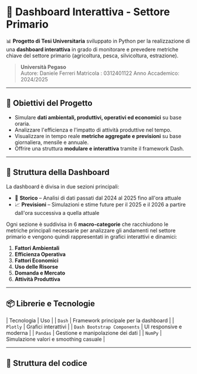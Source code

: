 # 🌿 Dashboard Interattiva - Settore Primario

📊 **Progetto di Tesi Universitaria** sviluppato in Python per la realizzazione di una **dashboard interattiva** in grado di monitorare e prevedere metriche chiave del settore primario (agricoltura, pesca, silvicoltura, estrazione).

> **Università Pegaso**  
> Autore: Daniele Ferreri
> Matricola : 0312401122
> Anno Accademico: 2024/2025

---

## 🚀 Obiettivi del Progetto

- Simulare **dati ambientali, produttivi, operativi ed economici** su base oraria.
- Analizzare l'efficienza e l'impatto di attività produttive nel tempo.
- Visualizzare in tempo reale **metriche aggregate e previsioni** su base giornaliera, mensile e annuale.
- Offrire una struttura **modulare e interattiva** tramite il framework Dash.

---

## 🧱 Struttura della Dashboard

La dashboard è divisa in due sezioni principali:

- 📁 **Storico** – Analisi di dati passati dal 2024 al 2025 fino all'ora attuale
- 📈 **Previsioni** – Simulazioni e stime future per il 2025 e il 2026 a partire dall'ora successiva a quella attuale

Ogni sezione è suddivisa in 6 **macro-categorie** che racchiudono le metriche principali necessarie per analizzare gli andamenti nel settore primario e vengono quindi rappresentati in grafici interattivi e dinamici:

1. **Fattori Ambientali**
2. **Efficienza Operativa**
3. **Fattori Economici**
4. **Uso delle Risorse**
5. **Domanda e Mercato**
6. **Attività Produttiva**

---

## 📦 Librerie e Tecnologie

| Tecnologia | Uso |
| `Dash` | Framework principale per la dashboard |
| `Plotly` | Grafici interattivi |
| `Dash Bootstrap Components` | UI responsive e moderna |
| `Pandas` | Gestione e manipolazione dei dati |
| `NumPy` | Simulazione valori e smoothing casuale |

---

## 📁 Struttura del codice

